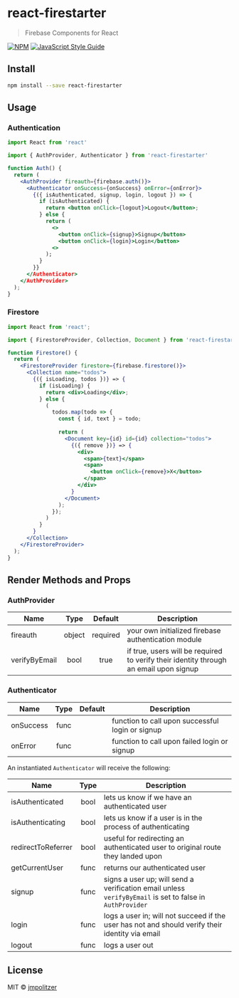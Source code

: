 # react-firestarter

> Firebase Components for React

[![NPM](https://img.shields.io/npm/v/react-firestarter.svg)](https://www.npmjs.com/package/react-firestarter) [![JavaScript Style Guide](https://img.shields.io/badge/code_style-standard-brightgreen.svg)](https://standardjs.com)

## Install

```bash
npm install --save react-firestarter
```

## Usage

### Authentication

```jsx
import React from 'react'

import { AuthProvider, Authenticator } from 'react-firestarter'

function Auth() {
  return (
    <AuthProvider fireauth={firebase.auth()}>
      <Authenticator onSuccess={onSuccess} onError={onError}>
        {({ isAuthenticated, signup, login, logout }) => {
          if (isAuthenticated) {
            return <button onClick={logout}>Logout</button>;
          } else {
            return (
              <>
                <button onClick={signup}>Signup</button>
                <button onClick={login}>Login</button>
              <>
            );
          }
        }}
      </Authenticator>
    </AuthProvider>  
  );
}
```
### Firestore
```jsx
import React from 'react';

import { FirestoreProvider, Collection, Document } from 'react-firestarter';

function Firestore() {
  return (
    <FirestoreProvider firestore={firebase.firestore()}>
      <Collection name="todos">
        {({ isLoading, todos })} => {
          if (isLoading) {
            return <div>Loading</div>;
          } else {
            (
              todos.map(todo => {
                const { id, text } = todo;
                
                return (
                  <Document key={id} id={id} collection="todos">
                    {({ remove })} => {
                      <div>
                        <span>{text}</span>
                        <span>
                          <button onClick={remove}>X</button>
                        </span>
                      </div>
                    }
                  </Document>
                );
              });
            )
          }
        }
      </Collection>
    </FirestoreProvider>
  );
}
```

## Render Methods and Props

### AuthProvider

| Name | Type | Default | Description |
| --- | :---: | :---: | --- |
| fireauth      | object | required | your own initialized firebase authentication module |
| verifyByEmail | bool | true | if true, users will be required to verify their identity through an email upon signup |

### Authenticator

| Name | Type | Default | Description |
| --- | :---: | :---: | --- |
| onSuccess | func |  | function to call upon successful login or signup |
| onError | func | | function to call upon failed login or signup |

An instantiated `Authenticator` will receive the following:

| Name | Type | Description |
| --- | :---: | --- |
| isAuthenticated | bool | lets us know if we have an authenticated user |
| isAuthenticating | bool | lets us know if a user is in the process of authenticating |
| redirectToReferrer | bool | useful for redirecting an authenticated user to original route they landed upon |
| getCurrentUser | func | returns our authenticated user |
| signup | func | signs a user up; will send a verification email unless `verifyByEmail` is set to false in `AuthProvider` |
| login | func | logs a user in; will not succeed if the user has not and should verify their identity via email |
| logout | func | logs a user out |

## License

MIT © [jmpolitzer](https://github.com/jmpolitzer)
